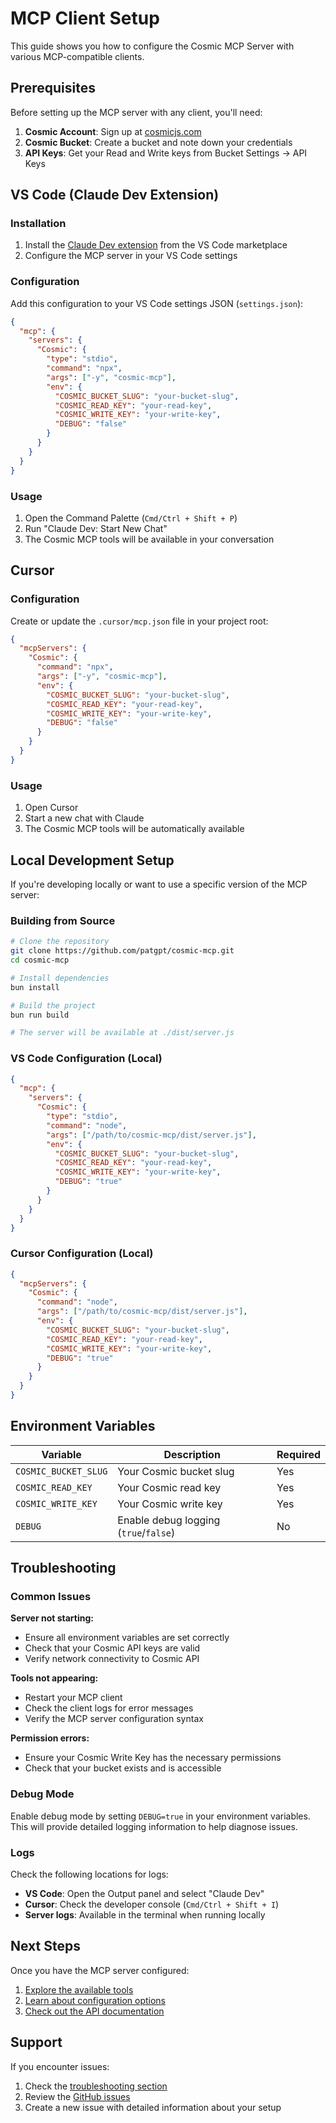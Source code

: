 # MCP Client Setup

This guide shows you how to configure the Cosmic MCP Server with various MCP-compatible clients.

## Prerequisites

Before setting up the MCP server with any client, you'll need:

1. **Cosmic Account**: Sign up at [cosmicjs.com](https://www.cosmicjs.com/)
2. **Cosmic Bucket**: Create a bucket and note down your credentials
3. **API Keys**: Get your Read and Write keys from Bucket Settings → API Keys

## VS Code (Claude Dev Extension)

### Installation

1. Install the [Claude Dev extension](https://marketplace.visualstudio.com/items?itemName=saoudrizwan.claude-dev) from the VS Code marketplace
2. Configure the MCP server in your VS Code settings

### Configuration

Add this configuration to your VS Code settings JSON (`settings.json`):

```json
{
  "mcp": {
    "servers": {
      "Cosmic": {
        "type": "stdio",
        "command": "npx",
        "args": ["-y", "cosmic-mcp"],
        "env": {
          "COSMIC_BUCKET_SLUG": "your-bucket-slug",
          "COSMIC_READ_KEY": "your-read-key",
          "COSMIC_WRITE_KEY": "your-write-key",
          "DEBUG": "false"
        }
      }
    }
  }
}
```

### Usage

1. Open the Command Palette (`Cmd/Ctrl + Shift + P`)
2. Run "Claude Dev: Start New Chat"
3. The Cosmic MCP tools will be available in your conversation

## Cursor

### Configuration

Create or update the `.cursor/mcp.json` file in your project root:

```json
{
  "mcpServers": {
    "Cosmic": {
      "command": "npx",
      "args": ["-y", "cosmic-mcp"],
      "env": {
        "COSMIC_BUCKET_SLUG": "your-bucket-slug",
        "COSMIC_READ_KEY": "your-read-key",
        "COSMIC_WRITE_KEY": "your-write-key",
        "DEBUG": "false"
      }
    }
  }
}
```

### Usage

1. Open Cursor
2. Start a new chat with Claude
3. The Cosmic MCP tools will be automatically available

## Local Development Setup

If you're developing locally or want to use a specific version of the MCP server:

### Building from Source

```bash
# Clone the repository
git clone https://github.com/patgpt/cosmic-mcp.git
cd cosmic-mcp

# Install dependencies
bun install

# Build the project
bun run build

# The server will be available at ./dist/server.js
```

### VS Code Configuration (Local)

```json
{
  "mcp": {
    "servers": {
      "Cosmic": {
        "type": "stdio",
        "command": "node",
        "args": ["/path/to/cosmic-mcp/dist/server.js"],
        "env": {
          "COSMIC_BUCKET_SLUG": "your-bucket-slug",
          "COSMIC_READ_KEY": "your-read-key",
          "COSMIC_WRITE_KEY": "your-write-key",
          "DEBUG": "true"
        }
      }
    }
  }
}
```

### Cursor Configuration (Local)

```json
{
  "mcpServers": {
    "Cosmic": {
      "command": "node",
      "args": ["/path/to/cosmic-mcp/dist/server.js"],
      "env": {
        "COSMIC_BUCKET_SLUG": "your-bucket-slug",
        "COSMIC_READ_KEY": "your-read-key",
        "COSMIC_WRITE_KEY": "your-write-key",
        "DEBUG": "true"
      }
    }
  }
}
```

## Environment Variables

| Variable             | Description                           | Required |
| -------------------- | ------------------------------------- | -------- |
| `COSMIC_BUCKET_SLUG` | Your Cosmic bucket slug               | Yes      |
| `COSMIC_READ_KEY`    | Your Cosmic read key                  | Yes      |
| `COSMIC_WRITE_KEY`   | Your Cosmic write key                 | Yes      |
| `DEBUG`              | Enable debug logging (`true`/`false`) | No       |

## Troubleshooting

### Common Issues

**Server not starting:**

- Ensure all environment variables are set correctly
- Check that your Cosmic API keys are valid
- Verify network connectivity to Cosmic API

**Tools not appearing:**

- Restart your MCP client
- Check the client logs for error messages
- Verify the MCP server configuration syntax

**Permission errors:**

- Ensure your Cosmic Write Key has the necessary permissions
- Check that your bucket exists and is accessible

### Debug Mode

Enable debug mode by setting `DEBUG=true` in your environment variables. This will provide detailed logging information to help diagnose issues.

### Logs

Check the following locations for logs:

- **VS Code**: Open the Output panel and select "Claude Dev"
- **Cursor**: Check the developer console (`Cmd/Ctrl + Shift + I`)
- **Server logs**: Available in the terminal when running locally

## Next Steps

Once you have the MCP server configured:

1. [Explore the available tools](/tools/)
2. [Learn about configuration options](/configuration)
3. [Check out the API documentation](/tools/objects)

## Support

If you encounter issues:

1. Check the [troubleshooting section](#troubleshooting)
2. Review the [GitHub issues](https://github.com/patgpt/cosmic-mcp/issues)
3. Create a new issue with detailed information about your setup
